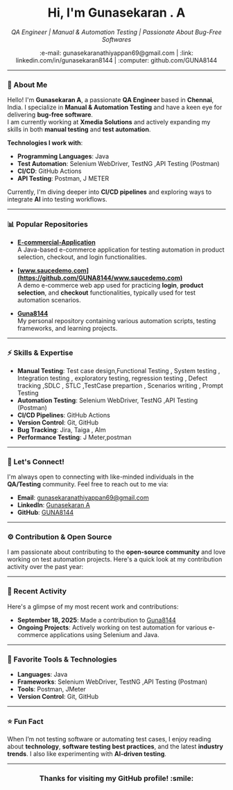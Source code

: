 <h1 align="center">Hi, I'm Gunasekaran . A </h1>
<p align="center">
  <em>QA Engineer | Manual & Automation Testing  | Passionate About Bug-Free Softwares</em>
</p>

<p align="center">
  <a href="mailto:your-email@example.com" style="text-decoration:none;">:e-mail: gunasekaranathiyappan69@gmail.com</a> |
  <a href="https://linkedin.com/in/gunasekaran8144" target="_blank" style="text-decoration:none;">:link: linkedin.com/in/gunasekaran8144</a> |
  <a href="https://github.com/GUNA8144" target="_blank" style="text-decoration:none;">:computer: github.com/GUNA8144</a>
</p>

---

### :bust_in_silhouette: About Me

Hello! I'm **Gunasekaran A**, a passionate **QA Engineer** based in **Chennai**, India. I specialize in **Manual & Automation Testing** and have a keen eye for delivering **bug-free software**.  
I am currently working at **Xmedia Solutions** and actively expanding my skills in both **manual testing** and **test automation**.

**Technologies I work with**:
- **Programming Languages**: Java
- **Test Automation**: Selenium WebDriver, TestNG ,API Testing (Postman)
- **CI/CD**:  GitHub Actions
- **API Testing**: Postman, J METER

Currently, I'm diving deeper into **CI/CD pipelines** and exploring ways to integrate **AI** into testing workflows.

---

### :bar_chart: Popular Repositories

- **[E-commercial-Application](https://github.com/GUNA8144/E-commercial-Application)**  
  A Java-based e-commerce application for testing automation in product selection, checkout, and login functionalities.

- **[www.saucedemo.com](https://github.com/GUNA8144/www.saucedemo.com)**  
  A demo e-commerce web app used for practicing **login**, **product selection**, and **checkout** functionalities, typically used for test automation scenarios.

- **[Guna8144](https://github.com/GUNA8144/Guna8144)**  
  My personal repository containing various automation scripts, testing frameworks, and learning projects.

---

### :zap: Skills & Expertise

- **Manual Testing**: Test case design,Functional Testing , System testing , Integration testing , exploratory testing, regression testing , Defect tracking ,SDLC , STLC ,TestCase prepartion , Scenarios writing , Prompt Testing
- **Automation Testing**: Selenium WebDriver, TestNG ,API Testing (Postman)
- **CI/CD Pipelines**:  GitHub Actions
- **Version Control**: Git, GitHub
- **Bug Tracking**: Jira, Taiga , Alm
- **Performance Testing**: J Meter,postman

---

### :memo: Let's Connect!

I'm always open to connecting with like-minded individuals in the **QA/Testing** community. Feel free to reach out to me via:

- **Email**: [gunasekaranathiyappan69@gmail.com](mailto:gunasekaranathiyappan69@gmail.com)
- **LinkedIn**: [Gunasekaran A](https://linkedin.com/in/gunasekaran8144)
- **GitHub**: [GUNA8144](https://github.com/GUNA8144)

---

### :gear: Contribution & Open Source

I am passionate about contributing to the **open-source community** and love working on test automation projects. Here's a quick look at my contribution activity over the past year:



---

### :scroll: Recent Activity

Here's a glimpse of my most recent work and contributions:

- **September 18, 2025**: Made a contribution to [Guna8144](https://github.com/GUNA8144/Guna8144)
- **Ongoing Projects**: Actively working on test automation for various e-commerce applications using Selenium and Java.

---

### :bookmark_tabs: Favorite Tools & Technologies

- **Languages**: Java
- **Frameworks**: Selenium WebDriver, TestNG ,API Testing (Postman) 
- **Tools**: Postman, JMeter 
- **Version Control**: Git, GitHub

---

### :star: Fun Fact

When I’m not testing software or automating test cases, I enjoy reading about **technology**, **software testing best practices**, and the latest **industry trends**. I also like experimenting with **AI-driven testing**.

---

<h3 align="center">Thanks for visiting my GitHub profile! :smile:</h3>
